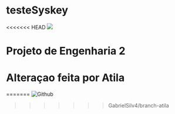 # testeSyskey
<<<<<<< HEAD
<img src="https://image.flaticon.com/icons/png/512/25/25231.png">

# Projeto de Engenharia 2

# Alteraçao feita por Atila
=======
<img src="https://image.flaticon.com/icons/png/512/25/25231.png" alt="Github">
>>>>>>> GabrielSilv4/branch-atila
